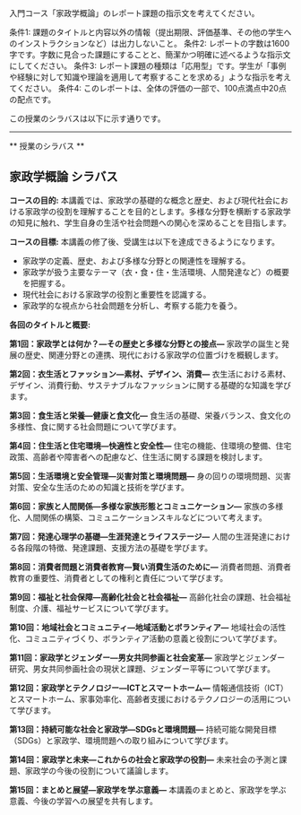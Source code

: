 入門コース「家政学概論」のレポート課題の指示文を考えてください。

条件1: 課題のタイトルと内容以外の情報（提出期限、評価基準、その他の学生へのインストラクションなど）は出力しないこと。
条件2: レポートの字数は1600字です。字数に見合った課題にすることと、簡潔かつ明確に述べるような指示文にしてください。
条件3: レポート課題の種類は「応用型」です。学生が「事例や経験に対して知識や理論を適用して考察することを求める」ような指示を考えてください。
条件4: このレポートは、全体の評価の一部で、100点満点中20点の配点です。

この授業のシラバスは以下に示す通りです。

---------------------------------------
** 授業のシラバス **
## 家政学概論 シラバス

**コースの目的:** 本講義では、家政学の基礎的な概念と歴史、および現代社会における家政学の役割を理解することを目的とします。多様な分野を横断する家政学の知見に触れ、学生自身の生活や社会問題への関心を深めることを目指します。


**コースの目標:**  本講義の修了後、受講生は以下を達成できるようになります。
* 家政学の定義、歴史、および多様な分野との関連性を理解する。
* 家政学が扱う主要なテーマ（衣・食・住・生活環境、人間発達など）の概要を把握する。
* 現代社会における家政学の役割と重要性を認識する。
* 家政学的な視点から社会問題を分析し、考察する能力を養う。


**各回のタイトルと概要:**

**第1回：家政学とは何か？―その歴史と多様な分野との接点―**
家政学の誕生と発展の歴史、関連分野との連携、現代における家政学の位置づけを概観します。

**第2回：衣生活とファッション―素材、デザイン、消費―**
衣生活における素材、デザイン、消費行動、サステナブルなファッションに関する基礎的な知識を学びます。

**第3回：食生活と栄養―健康と食文化―**
食生活の基礎、栄養バランス、食文化の多様性、食に関する社会問題について学びます。

**第4回：住生活と住宅環境―快適性と安全性―**
住宅の機能、住環境の整備、住宅政策、高齢者や障害者への配慮など、住生活に関する課題を検討します。

**第5回：生活環境と安全管理―災害対策と環境問題―**
身の回りの環境問題、災害対策、安全な生活のための知識と技術を学びます。

**第6回：家族と人間関係―多様な家族形態とコミュニケーション―**
家族の多様化、人間関係の構築、コミュニケーションスキルなどについて考えます。

**第7回：発達心理学の基礎―生涯発達とライフステージ―**
人間の生涯発達における各段階の特徴、発達課題、支援方法の基礎を学びます。

**第8回：消費者問題と消費者教育―賢い消費生活のために―**
消費者問題、消費者教育の重要性、消費者としての権利と責任について学びます。

**第9回：福祉と社会保障―高齢化社会と社会福祉―**
高齢化社会の課題、社会福祉制度、介護、福祉サービスについて学びます。

**第10回：地域社会とコミュニティ―地域活動とボランティア―**
地域社会の活性化、コミュニティづくり、ボランティア活動の意義と役割について学びます。

**第11回：家政学とジェンダー―男女共同参画と社会変革―**
家政学とジェンダー研究、男女共同参画社会の現状と課題、ジェンダー平等について学びます。

**第12回：家政学とテクノロジー―ICTとスマートホーム―**
情報通信技術（ICT）とスマートホーム、家事効率化、高齢者支援におけるテクノロジーの活用について学びます。

**第13回：持続可能な社会と家政学―SDGsと環境問題―**
持続可能な開発目標（SDGs）と家政学、環境問題への取り組みについて学びます。

**第14回：家政学と未来―これからの社会と家政学の役割―**
未来社会の予測と課題、家政学の今後の役割について議論します。

**第15回：まとめと展望―家政学を学ぶ意義―**
本講義のまとめと、家政学を学ぶ意義、今後の学習への展望を共有します。
